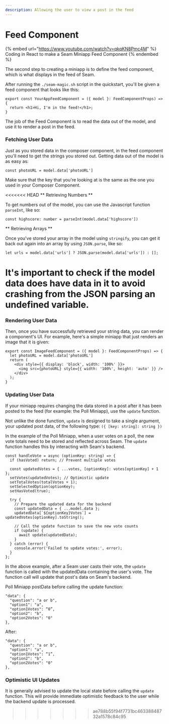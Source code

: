 ```yaml
---
description: Allowing the user to view a post in the feed
---
```


# Feed Component

{% embed url="https://www.youtube.com/watch?v=qkqKN8Pmc4M" %}
Coding in React to make a Seam Miniapp Feed Component
{% endembed %}

The second step to creating a miniapp is to define the feed component, which is what displays in the feed of Seam.

After running the `./seam-magic.sh` script in the quickstart, you'll be given a feed component that looks like this:

```
export const YourAppFeedComponent = ({ model }: FeedComponentProps) => {
  return <h1>Hi, I'm in the feed!</h1>;
}
```

The job of the Feed Component is to read the data out of the model, and use it to render a post in the feed.

### Fetching User Data

Just as you stored data in the composer component, in the feed component you'll need to get the strings you stored out. Getting data out of the model is as easy as:

```
const photoURL = model.data['photoURL']
```

Make sure that the key that you're looking at is the same as the one you used in your Composer Component.

<<<<<<< HEAD
** Retrieving Numbers **

To get numbers out of the model, you can use the Javascript function `parseInt`, like so:

```
const highscore: number = parseInt(model.data['highscore'])
```

** Retrieving Arrays **

Once you've stored your array in the model using `stringify`, you can get it back out again into an array by using `JSON.parse`, like so:
```
let urls = model.data['urls'] ? JSON.parse(model.data['urls']) : [];
```

It's important to check if the model data does have data in it to avoid crashing from the JSON parsing an undefined variable.
=======
### Rendering User Data

Then, once you have successfully retrieved your string data, you can render a component's UI. For example, here's a simple miniapp that just renders an image that it is given:

```
export const ImageFeedComponent = ({ model }: FeedComponentProps) => {
  let photoURL = model.data['photoURL']
  return (
    <div style={{ display: 'block', width: '100%' }}>
      <img src={photoURL} style={{ width: '100%', height: 'auto' }} />
    </div>
  );
}
```

### Updating User Data

If your miniapp requires changing the data stored in a post after it has been posted to the feed (for example: the Poll Miniapp), use the ```update``` function. 

Not unlike the done function, ```update``` is designed to take a single argument, your updated post data, of the following type: ```({ [key: string]: string })```

In the example of the Poll Miniapp, when a user votes on a poll, the new vote totals need to be stored and reflected across Seam. The ```update``` function handles this by interacting with Seam's backend. 

```
const handleVote = async (optionKey: string) => {
  if (hasVoted) return; // Prevent multiple votes

  const updatedVotes = { ...votes, [optionKey]: votes[optionKey] + 1 };
  setVotes(updatedVotes); // Optimistic update
  setTotalVotes(totalVotes + 1);
  setSelectedOption(optionKey);
  setHasVoted(true);

  try {
    // Prepare the updated data for the backend
    const updatedData = { ...model.data };
    updatedData[`${optionKey}Votes`] = updatedVotes[optionKey].toString();

    // Call the update function to save the new vote counts
    if (update) {
      await update(updatedData);
    }
  } catch (error) {
    console.error('Failed to update votes:', error);
  }
};
```

In the above example, after a Seam user casts their vote, the ```update``` function is called with the updatedData containing the user's vote. The function call will update that post's data on Seam's backend. 

Poll Miniapp postData before calling the update function:
```
"data": {
  "question": "a or b",
  "option1": "a",
  "option1Votes": “0”,
  "option2": "b",
  "option2Votes": "0"
},
```

After:
```
"data": {
  "question": "a or b",
  "option1": "a",
  "option1Votes": “1”,
  "option2": "b",
  "option2Votes": "0"
},
```

### Optimistic UI Updates

It is generally advised to update the local state before calling the ```update``` function. This will provide immediate optimistic feedback to the user while the backend update is processed.

>>>>>>> ae788b55f94f7731bc46338848732a1578c84c95
